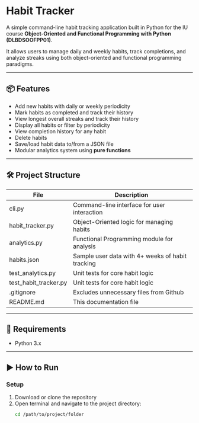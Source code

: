 # Habit Tracker
A simple command-line habit tracking application built in Python for the IU course **Object-Oriented and Functional Programming with Python (DLBDSOOFPP01)**.

It allows users to manage daily and weekly habits, track completions, and analyze streaks using both object-oriented and functional programming paradigms.

---

## 📦 Features 

- Add new habits with daily or weekly periodicity
- Mark habits as completed and track their history 
- View longest overall streaks and track their history
- Display all habits or filter by periodicity
- View completion history for any habit
- Delete habits
- Save/load habit data to/from a JSON file
- Modular analytics system using **pure functions**

---

## 🛠️ Project Structure 
| File | Description |
|------|-------------|
| cli.py | Command-line interface for user interaction |
| habit_tracker.py | Object-Oriented logic for managing habits |
| analytics.py | Functional Programming module for analysis|
| habits.json | Sample user data with 4+ weeks of habit tracking |
| test_analytics.py | Unit tests for core habit logic | 
| test_habit_tracker.py | Unit tests for core habit logic |
| .gitignore | Excludes unnecessary files from Github |
| README.md | This documentation file | 

---

## 🐍 Requirements 

- Python 3.x

----

## ▶️ How to Run

### Setup

1. Download or clone the repository 
2. Open terminal and navigate to the project directory: 
   ```bash
   cd /path/to/project/folder


